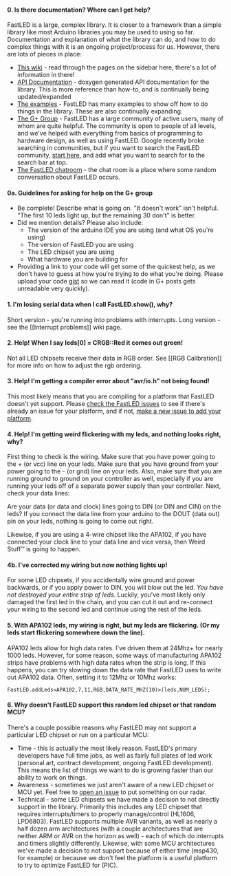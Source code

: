 #### 0. Is there documentation?  Where can I get help?

FastLED is a large, complex library.  It is closer to a framework than a simple library like most Arduino libraries you may be used to using so far.  Documentation and explanation of what the library can do, and how to do complex things with it is an ongoing project/process for us.  However, there are lots of pieces in place:

* [This wiki](http://fastled.io/wiki) - read through the pages on the sidebar here, there's a lot of information in there!
* [API Documentation](http://fastled.io/docs/3.1/index.html) - doxygen generated API documentation for the library.  This is more reference than how-to, and is continually being updated/expanded
* [The examples](https://github.com/FastLED/FastLED/tree/master/examples) - FastLED has many examples to show off how to do things in the library.  These are also continually expanding.
* [The G+ Group](http://fastled.io/+) - FastLED has a large community of active users, many of whom are quite helpful.  The community is open to people of all levels, and we've helped with everything from basics of programming to hardware design, as well as using FastLED.  Google recently broke searching in communities, but if you want to search the FastLED community, [start here](https://plus.google.com/s/FastLED/top), and add what you want to search for to the search bar at top.
* [The FastLED chatroom](http://fastled.io/chat) - the chat room is a place where some random conversation about FastLED occurs.  

#### 0a. Guidelines for asking for help on the G+ group

* Be complete!  Describe what is going on.  "It doesn't work" isn't helpful.  "The first 10 leds light up, but the remaining 30 don't" is better.
* Did we mention details?  Please also include:
  * The version of the arduino IDE you are using (and what OS you're using)
  * The version of FastLED you are using
  * The LED chipset you are using
  * What hardware you are building for
* Providing a link to your code will get some of the quickest help, as we don't have to guess at how you're trying to do what you're doing.  Please upload your code [gist](http://gist.github.com) so we can read it (code in G+ posts gets unreadable very quickly).

#### 1. I'm losing serial data when I call FastLED.show(), why?

Short version - you're running into problems with interrupts.  Long version - see the [[Interrupt problems]] wiki page.

#### 2. Help!  When I say leds[0] = CRGB::Red it comes out green!

Not all LED chipsets receive their data in RGB order.  See [[RGB Calibration]] for more info on how to adjust the rgb ordering.

#### 3. Help!  I'm getting a compiler error about "avr/io.h" not being found!

This most likely means that you are compiling for a platform that FastLED doesn't yet support.  Please [check the FastLED issues](http://fastled.io/issues) to see if there's already an issue for your platform, and if not, [make a new issue to add your platform](https://github.com/FastLED/FastLED/issues/new).  

#### 4. Help!  I'm getting weird flickering with my leds, and nothing looks right, why?

First thing to check is the wiring.  Make sure that you have power going to the + (or vcc) line on your leds.  Make sure that you have ground from your power going to the - (or gnd) line on your leds.  Also, make sure that you are running ground to ground on your controller as well, especially if you are running your leds off of a separate power supply than your controller.  Next, check your data lines:

Are your data (or data and clock) lines going to DIN (or DIN and CIN) on the leds?  If you connect the data line from your arduino to the DOUT (data out) pin on your leds, nothing is going to come out right.

Likewise, if you are using a 4-wire chipset like the APA102, if you have connected your clock line to your data line and vice versa, then Weird Stuff™ is going to happen.

#### 4b. I've corrected my wiring but now nothing lights up!

For some LED chipsets, if you accidentally wire ground and power backwards, or if you apply power to DIN, you will blow out the led.  _*You have not destroyed your entire strip of leds*_.  Luckily, you've most likely only damaged the first led in the chain, and you can cut it out and re-connect your wiring to the second led and continue using the rest of the leds.

#### 5. With APA102 leds, my wiring is right, but my leds are flickering.  (Or my leds start flickering somewhere down the line).

APA102 leds allow for high data rates.  I've driven them at 24Mhz+ for nearly 1000 leds.  However, for some reason, some ways of manufacturing APA102 strips have problems with high data rates when the strip is long.  If this happens, you can try slowing down the data rate that FastLED uses to write out APA102 data.  Often, setting it to 12Mhz or 10Mhz works:

```
FastLED.addLeds<APA102,7,11,RGB,DATA_RATE_MHZ(10)>(leds,NUM_LEDS);
```

#### 6. Why doesn't FastLED support this random led chipset or that random MCU?

There's a couple possible reasons why FastLED may not support a particular LED chipset or run on a particular MCU:

* Time - this is actually the most likely reason.  FastLED's primary developers have full time jobs, as well as fairly full plates of led work (personal art, contract development, ongoing FastLED development).  This means the list of things we want to do is growing faster than our ability to work on things.
* Awareness - sometimes we just aren't aware of a new LED chipset or MCU yet.  Feel free to [open an issue](https://github.com/FastLED/FastLED/issues/new) to put something on our radar.
* Technical - some LED chipsets we have made a decision to not directly support in the library.  Primarily this includes any LED chipset that requires interrupts/timers to properly manage/control (HL1606, LPD6803).  FastLED supports multiple AVR variants, as well as nearly a half dozen arm architectures (with a couple architectures that are neither ARM or AVR on the horizon as well) - each of which do interrupts and timers slightly differently.  Likewise, with some MCU architectures we've made a decision to not support because of either time (msp430, for example) or because we don't feel the platform is a useful platform to try to optimize FastLED for (PIC).

